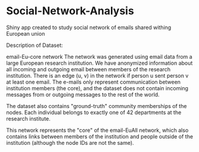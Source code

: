 # Social-Network-Analysis
Shiny app created to study social network of emails shared withing European union

Description of Dataset:

email-Eu-core network
The network was generated using email data from a large European research institution. We have anonymized information about all incoming and outgoing email between members of the research institution. There is an edge (u, v) in the network if person u sent person v at least one email. The e-mails only represent communication between institution members (the core), and the dataset does not contain incoming messages from or outgoing messages to the rest of the world.

The dataset also contains "ground-truth" community memberships of the nodes. Each individual belongs to exactly one of 42 departments at the research institute. 

This network represents the "core" of the email-EuAll network, which also contains links between members of the institution and people outside of the institution (although the node IDs are not the same).
